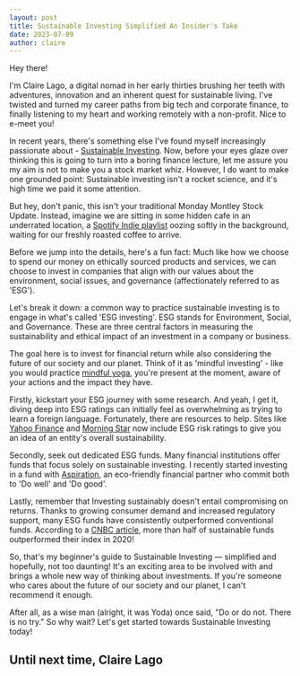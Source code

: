 ```yaml
---
layout: post
title: Sustainable Investing Simplified An Insider's Take
date: 2023-07-09
author: claire
---
```

Hey there! 

I'm Claire Lago, a digital nomad in her early thirties brushing her teeth with adventures, innovation and an inherent quest for sustainable living. I've twisted and turned my career paths from big tech and corporate finance, to finally listening to my heart and working remotely with a non-profit. Nice to e-meet you!

In recent years, there's something else I've found myself increasingly passionate about - [Sustainable Investing](https://www.sustainalytics.com/). Now, before your eyes glaze over thinking this is going to turn into a boring finance lecture, let me assure you my aim is not to make you a stock market whiz. However, I do want to make one grounded point: Sustainable investing isn't a rocket science, and it's high time we paid it some attention.

But hey, don't panic, this isn't your traditional Monday Montley Stock Update. Instead, imagine we are sitting in some hidden cafe in an underrated location, a [Spotify Indie playlist](https://open.spotify.com/playlist/37i9dQZF1DX2MyUCsl25eb) oozing softly in the background, waiting for our freshly roasted coffee to arrive. 

Before we jump into the details, here's a fun fact: Much like how we choose to spend our money on ethically sourced products and services, we can choose to invest in companies that align with our values about the environment, social issues, and governance (affectionately referred to as 'ESG').

Let's break it down: a common way to practice sustainable investing is to engage in what's called 'ESG investing'. ESG stands for Environment, Social, and Governance. These are three central factors in measuring the sustainability and ethical impact of an investment in a company or business.

The goal here is to invest for financial return while also considering the future of our society and our planet. Think of it as 'mindful investing' - like you would practice [mindful yoga](https://www.mindful.org/mindful-yoga-way/), you're present at the moment, aware of your actions and the impact they have. 

Firstly, kickstart your ESG journey with some research. And yeah, I get it, diving deep into ESG ratings can initially feel as overwhelming as trying to learn a foreign language. Fortunately, there are resources to help. Sites like [Yahoo Finance](https://finance.yahoo.com/) and [Morning Star](https://www.morningstar.com/) now include ESG risk ratings to give you an idea of an entity's overall sustainability.

Secondly, seek out dedicated ESG funds. Many financial institutions offer funds that focus solely on sustainable investing. I recently started investing in a fund with [Aspiration](https://www.aspiration.com/), an eco-friendly financial partner who commit both to 'Do well' and 'Do good'. 

Lastly, remember that Investing sustainably doesn't entail compromising on returns. Thanks to growing consumer demand and increased regulatory support, many ESG funds have consistently outperformed conventional funds. According to a [CNBC article](https://www.cnbc.com/2021/03/25/more-than-half-of-sustainable-funds-beat-their-benchmarks-in-2020.html), more than half of sustainable funds outperformed their index in 2020!

So, that's my beginner's guide to Sustainable Investing — simplified and hopefully, not too daunting! It's an exciting area to be involved with and brings a whole new way of thinking about investments. If you're someone who cares about the future of our society and our planet, I can't recommend it enough.

After all, as a wise man (alright, it was Yoda) once said, "Do or do not. There is no try." So why wait? Let's get started towards Sustainable Investing today!

Until next time,
Claire Lago
---